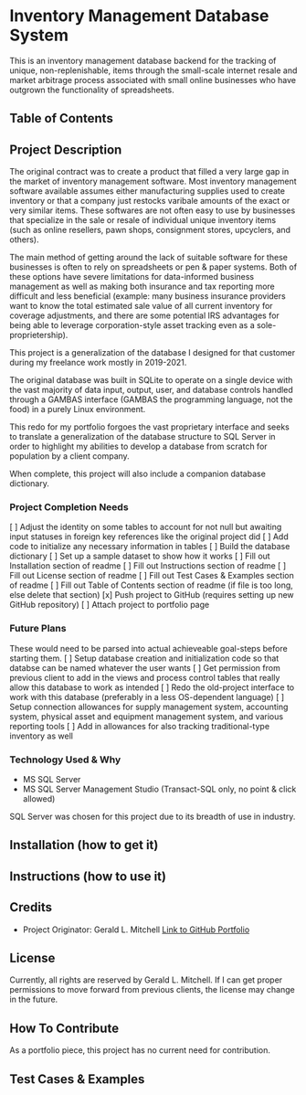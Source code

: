 # Inventory Management Database System
This is an inventory management database backend for the tracking of unique, non-replenishable, items through the small-scale internet resale and market arbitrage process associated with small online businesses who have outgrown the functionality of spreadsheets.

## Table of Contents


## Project Description
The original contract was to create a product that filled a very large gap in the market of inventory management software. Most inventory management software available assumes either manufacturing supplies used to create inventory or that a company just restocks varibale amounts of the exact or very similar items. These softwares are not often easy to use by businesses that specialize in the sale or resale of individual unique inventory items (such as online resellers, pawn shops, consignment stores, upcyclers, and others).

The main method of getting around the lack of suitable software for these businesses is often to rely on spreadsheets or pen & paper systems. Both of these options have severe limitations for data-informed business management as well as making both insurance and tax reporting more difficult and less beneficial (example: many business insurance providers want to know the total estimated sale value of all current inventory for coverage adjustments, and there are some potential IRS advantages for being able to leverage corporation-style asset tracking even as a sole-proprietership).

This project is a generalization of the database I designed for that customer during my freelance work mostly in 2019-2021.

The original database was built in SQLite to operate on a single device with the vast majority of data input, output, user, and database controls handled through a GAMBAS interface (GAMBAS the programming language, not the food) in a purely Linux environment.

This redo for my portfolio forgoes the vast proprietary interface and seeks to translate a generalization of the database structure to SQL Server in order to highlight my abilities to develop a database from scratch for population by a client company.

When complete, this project will also include a companion database dictionary.

### Project Completion Needs
[ ] Adjust the identity on some tables to account for not null but awaiting input statuses in foreign key references like the original project did
[ ] Add code to initialize any necessary information in tables
[ ] Build the database dictionary
[ ] Set up a sample dataset to show how it works
[ ] Fill out Installation section of readme
[ ] Fill out Instructions section of readme
[ ] Fill out License section of readme
[ ] Fill out Test Cases & Examples section of readme
[ ] Fill out Table of Contents section of readme (if file is too long, else delete that section)
[x] Push project to GitHub (requires setting up new GitHub repository)
[ ] Attach project to portfolio page

### Future Plans
These would need to be parsed into actual achieveable goal-steps before starting them.
[ ] Setup database creation and initialization code so that databse can be named whatever the user wants
[ ] Get permission from previous client to add in the views and process control tables that really allow this database to work as intended
[ ] Redo the old-project interface to work with this database (preferably in a less OS-dependent language)
[ ] Setup connection allowances for supply management system, accounting system, physical asset and equipment management system, and various reporting tools
[ ] Add in allowances for also tracking traditional-type inventory as well


### Technology Used & Why
* MS SQL Server
* MS SQL Server Management Studio (Transact-SQL only, no point & click allowed)

SQL Server was chosen for this project due to its breadth of use in industry.


## Installation (how to get it)


## Instructions (how to use it)


## Credits
* Project Originator: Gerald L. Mitchell [Link to GitHub Portfolio](https://github.com/gmitchell1982)

## License
Currently, all rights are reserved by Gerald L. Mitchell. If I can get proper permissions to move forward from previous clients, the license may change in the future.

## How To Contribute
As a portfolio piece, this project has no current need for contribution.

## Test Cases & Examples

